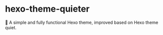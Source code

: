 # hexo-theme-quieter
🍓 A simple and fully functional Hexo theme, improved based on Hexo theme quiet.
